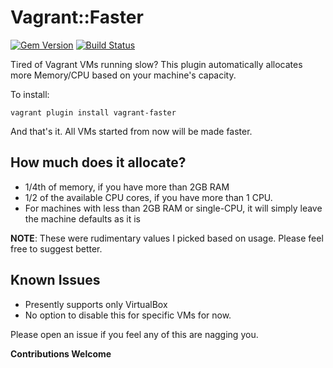 # Vagrant::Faster

[![Gem Version](https://badge.fury.io/rb/vagrant-faster.svg)](http://badge.fury.io/rb/vagrant-faster)
[![Build Status](https://travis-ci.org/rdsubhas/vagrant-faster.svg?branch=master)](https://travis-ci.org/rdsubhas/vagrant-faster)

Tired of Vagrant VMs running slow? This plugin automatically allocates more Memory/CPU based on your machine's capacity.

To install:

    vagrant plugin install vagrant-faster

And that's it. All VMs started from now will be made faster.

## How much does it allocate?

* 1/4th of memory, if you have more than 2GB RAM
* 1/2 of the available CPU cores, if you have more than 1 CPU.
* For machines with less than 2GB RAM or single-CPU, it will simply leave the machine defaults as it is

**NOTE**: These were rudimentary values I picked based on usage. Please feel free to suggest better.

## Known Issues

* Presently supports only VirtualBox
* No option to disable this for specific VMs for now.

Please open an issue if you feel any of this are nagging you.

**Contributions Welcome**
